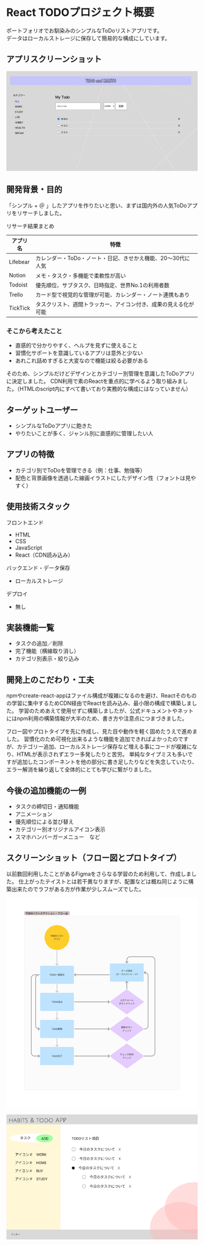 # React TODOプロジェクト概要
ポートフォリオでお馴染みのシンプルなToDoリストアプリです。  
データはローカルストレージに保存して簡易的な構成にしています。

## アプリスクリーンショット

![スクリーンショットTOP](react-todo.jpg)


## 開発背景・目的
「シンプル + ＠ 」したアプリを作りたいと思い、まずは国内外の人気ToDoアプリをリサーチしました。

リサーチ結果まとめ

| アプリ名   | 特徴                                                                 |
|------------|----------------------------------------------------------------------|
| Lifebear   | カレンダー・ToDo・ノート・日記、きせかえ機能、20〜30代に人気         |
| Notion     | メモ・タスク・多機能で柔軟性が高い                                   |
| Todoist    | 優先順位、サブタスク、日時指定、世界No.1の利用者数                   |
| Trello     | カード型で視覚的な管理が可能、カレンダー・ノート連携もあり           |
| TickTick   | タスクリスト、週間トラッカー、アイコン付き、成果の見える化が可能     |


### そこから考えたこと
- 直感的で分かりやすく、ヘルプを見ずに使えること
- 習慣化サポートを意識しているアプリは意外と少ない
- あれこれ詰めすぎると大変なので機能は絞る必要がある

そのため、シンプルだけどデザインとカテゴリー別管理を意識したToDoアプリに決定しました。
CDN利用で素のReactを重点的に学べるよう取り組みました。（HTMLのscript内にすべて書いており実務的な構成にはなっていません）

## ターゲットユーザー
- シンプルなToDoアプリに飽きた
- やりたいことが多く、ジャンル別に直感的に管理したい人

## アプリの特徴
- カテゴリ別でToDoを管理できる（例：仕事、勉強等）
- 配色と背景画像を透過した線画イラストにしたデザイン性（フォントは見やすく）

## 使用技術スタック

フロントエンド
- HTML
- CSS
- JavaScript
- React（CDN読み込み）

バックエンド・データ保存
- ローカルストレージ

デプロイ
- 無し


## 実装機能一覧
- タスクの追加／削除
- 完了機能（横線取り消し）
- カテゴリ別表示・絞り込み

## 開発上のこだわり・工夫
npmやcreate-react-appはファイル構成が複雑になるのを避け、Reactそのものの学習に集中するためCDN経由でReactを読み込み、最小限の構成で構築しました。
学習のためあえて使用せずに構築しましたが、公式ドキュメントやネットにはnpm利用の構築情報が大半のため、書き方や注意点につまづきました。

フロー図やプロトタイプを先に作成し、見た目や動作を軽く固めたうえで進めました。
習慣化のため可視化出来るような機能を追加できればよかったのですが、カテゴリー追加、ローカルストレージ保存など増える事にコードが複雑になり、HTMLが表示されずエラー多発したりと苦労。
単純なタイプミスも多いですが追加したコンポーネントを他の部分に書き足したりなどを失念していたり、エラー解消を繰り返して全体的にとても学びに繋がりました。

## 今後の追加機能の一例
- タスクの締切日・通知機能
- アニメーション
- 優先順位による並び替え
- カテゴリー別オリジナルアイコン表示
- スマホハンバーガーメニュー　など

## スクリーンショット（フロー図とプロトタイプ）
以前数回利用したことがあるFigmaをさらなる学習のため利用して、作成しました。
仕上がったテイストとは若干異なりますが、配置などは概ね同じように構築出来たのでラフがある方が作業が少しスムーズでした。

![フロー図](todo_flowpic.jpg)

![プロトタイプ](figma-prototype.png)

